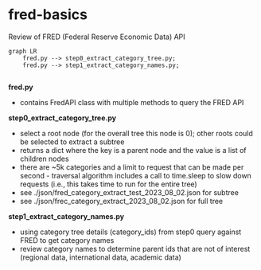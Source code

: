 # fred-basics
Review of FRED (Federal Reserve Economic Data) API

```mermaid
graph LR
    fred.py --> step0_extract_category_tree.py;
    fred.py --> step1_extract_category_names.py;
    

```

**fred.py**
+ contains FredAPI class with multiple methods to query the
FRED API

**step0_extract_category_tree.py**
+ select a root node (for the overall tree this node is 0); other
roots could be selected to extract a subtree
+ returns a dict where the key is a parent node and the value
is a list of children nodes
+ there are ~5k categories and a limit to request that can be made
per second - traversal algorithm includes a call to time.sleep to slow
down requests (i.e., this takes time to run for the entire tree)
+ see ./json/fred_category_extract_test_2023_08_02.json for subtree
+ see ./json/frec_category_extract_2023_08_02.json for full tree

**step1_extract_category_names.py**
+ using category tree details (category_ids) from step0 query
against FRED to get category names
+ review category names to determine parent ids that are not
of interest (regional data, international data, academic data)